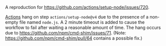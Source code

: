 A reproduction for <https://github.com/actions/setup-node/issues/720>.

[Actions](https://github.com/kevinoid/setup-node-issue-720/actions) hang on
step `actions/setup-node@v4` due to the presence of a non-empty file named
`node.js`. A 2 minute timeout is added to cause the workflow to fail after
waiting a reasonable amount of time.  The hang occurs due to
<https://github.com/npm/cmd-shim/issues/71>.
(Note: <https://github.com/npm/cmd-shim/pull/64> contains a possible fix.)
